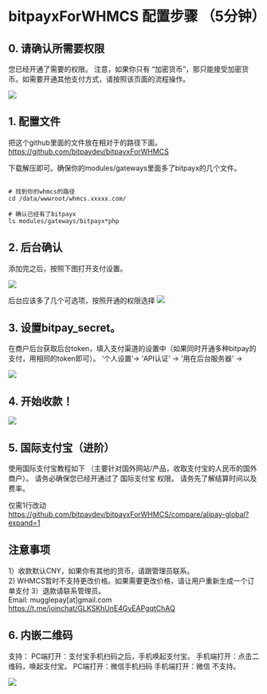 # bitpayxForWHMCS 配置步骤 （5分钟）

## 0. 请确认所需要权限

您已经开通了需要的权限。
注意，如果你只有 “加密货币”，那只能接受加密货币。如需要开通其他支付方式，请按照该页面的流程操作。

<img src="https://cdn.mugglepay.com/docs/whmcs/permission.png" />


## 1. 配置文件
把这个github里面的文件放在相对于的路径下面。
https://github.com/bitpaydev/bitpayxForWHMCS

下载解压即可。确保你的modules/gateways里面多了bitpayx的几个文件。



```

# 找到你的whmcs的路径
cd /data/wwwroot/whmcs.xxxxx.com/

# 确认已经有了bitpayx
ls modules/gateways/bitpayx*php

```


## 2. 后台确认
添加完之后，按照下图打开支付设置。

<img src="https://cdn.mugglepay.com/docs/whmcs/whmcs-settings.png" />

后台应该多了几个可选项，按照开通的权限选择
<img src="https://cdn.mugglepay.com/docs/whmcs/whmcs-select-payment.png" />

## 3. 设置bitpay_secret。
在商户后台获取后台token，填入支付渠道的设置中（如果同时开通多种bitpay的支付，用相同的token即可）。
‘个人设置’-> ‘API认证’ -> '用在后台服务器' ->

<img src="https://cdn.mugglepay.com/docs/whmcs/getapi.png" />


## 4. 开始收款！
<img src="https://cdn.mugglepay.com/docs/whmcs/whmcs-user.png" />



## 5. 国际支付宝（进阶）

使用国际支付宝教程如下 （主要针对国外网站/产品，收取支付宝的人民币的国外商户）。
请务必确保您已经开通过了 国际支付宝 权限。 请务先了解结算时间以及费率。

仅需1行改动 
https://github.com/bitpaydev/bitpayxForWHMCS/compare/alipay-global?expand=1

## 注意事项
1）收款默认CNY，如果你有其他的货币，请跟管理员联系。<br />
2) WHMCS暂时不支持更改价格。如果需要更改价格，请让用户重新生成一个订单支付
3）退款请联系管理员。<br />
Email: mugglepay[at]gmail.com
https://t.me/joinchat/GLKSKhUnE4GvEAPgqtChAQ


## 6. 内嵌二维码
支持：
PC端打开：支付宝手机扫码之后，手机唤起支付宝。
手机端打开：点击二维码，唤起支付宝。
PC端打开：微信手机扫码
手机端打开：微信 不支持。

<img src="https://cdn.mugglepay.com/docs/whmcs/innercode.jpg" />



